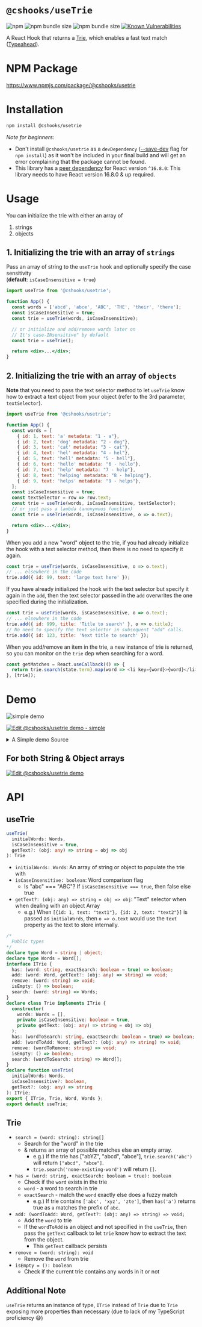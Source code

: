 # `@cshooks/useTrie`

![npm](https://img.shields.io/npm/v/@cshooks/usetrie.svg)
![npm bundle size](https://img.shields.io/bundlephobia/min/@cshooks/usetrie.svg)
![npm bundle size](https://img.shields.io/bundlephobia/minzip/@cshooks/usetrie.svg)
[![Known Vulnerabilities](https://snyk.io/test/github/cshooks/hooks/badge.svg?targetFile=packages%2FuseTrie%2Fpackage.json)](https://snyk.io/test/github/cshooks/hooks?targetFile=packages%2FuseTrie%2Fpackage.json)

A React Hook that returns a [Trie](https://en.wikipedia.org/wiki/Trie), which enables a fast text match ([Typeahead](https://en.wikipedia.org/wiki/Typeahead)).

# NPM Package

https://www.npmjs.com/package/@cshooks/usetrie

# Installation

```bash
npm install @cshooks/usetrie
```

_Note for beginners_:

- Don't install `@cshooks/usetrie` as a `devDependency` ([--save-dev](https://docs.npmjs.com/cli/install) flag for `npm install`) as it won't be included in your final build and will get an error complaining that the package cannot be found.
- This library has a [peer dependency](https://nodejs.org/en/blog/npm/peer-dependencies/) for React version `^16.8.0`: This library needs to have React version 16.8.0 & up required.

# Usage

You can initialize the trie with either an array of

1. strings
1. objects

## 1. Initializing the trie with an array of `strings`

Pass an array of string to the `useTrie` hook and optionally specify the case sensitivity  
(**default**: `isCaseInsensitive = true`)

```jsx
import useTrie from '@cshooks/usetrie';

function App() {
  const words = ['abcd', 'abce', 'ABC', 'THE', 'their', 'there'];
  const isCaseInsensitive = true;
  const trie = useTrie(words, isCaseInsensitive);

  // or initialize and add/remove words later on
  // It's case-INsensitive" by default
  const trie = useTrie();

  return <div>...</div>;
}
```

## 2. Initializing the trie with an array of `objects`

**Note** that you need to pass the text selector method to let `useTrie` know how to extract a text object from your object (refer to the 3rd parameter, `textSelector`).

```jsx
import useTrie from '@cshooks/usetrie';

function App() {
  const words = [
    { id: 1, text: 'a' metadata: "1 - a"},
    { id: 2, text: 'dog' metadata: "2 - dog"},
    { id: 3, text: 'cat' metadata: "3 - cat"},
    { id: 4, text: 'hel' metadata: "4 - hel"},
    { id: 5, text: 'hell' metadata: "5 - hell"},
    { id: 6, text: 'hello' metadata: "6 - hello"},
    { id: 7, text: 'help' metadata: "7 - help"},
    { id: 8, text: 'helping' metadata: "8 - helping"},
    { id: 9, text: 'helps' metadata: "9 - helps"},
  ];
  const isCaseInsensitive = true;
  const textSelector = row => row.text;
  const trie = useTrie(words, isCaseInsensitive, textSelector);
  // or just pass a lambda (anonymous function)
  const trie = useTrie(words, isCaseInsensitive, o => o.text);

  return <div>...</div>;
}
```

When you add a new "word" object to the trie, if you had already initialize the hook with a text selector method, then there is no need to specify it again.

```js
const trie = useTrie(words, isCaseInsensitive, o => o.text);
// ... elsewhere in the code
trie.add({ id: 99, text: 'large text here' });
```

If you have already initialized the hook with the text selector but specify it again in the `add`, then the text selector passed in the `add` overwrites the one specified during the initialization.

```js
const trie = useTrie(words, isCaseInsensitive, o => o.text);
// ... elsewhere in the code
trie.add({ id: 999, title: 'Title to search' }, o => o.title);
// No need to specify the text selector in subsequent "add" calls.
trie.add({ id: 123, title: 'Next title to search' });
```

When you add/remove an item in the trie, a new instance of trie is returned,
so you can monitor on the `trie` dep when searching for a word.

```js
const getMatches = React.useCallback(() => {
  return trie.search(state.term).map(word => <li key={word}>{word}</li>);
}, [trie]);
```

# Demo

![simple demo](cshooks-simple-demo.gif)

[![Edit @cshooks/usetrie demo - simple](https://codesandbox.io/static/img/play-codesandbox.svg)](https://codesandbox.io/s/3jzy58wqq)

<details>
  <summary>A Simple demo Source</summary>

```ts
import * as React from 'react';
import { render } from 'react-dom';

import useTrie, { Trie } from '@cshooks/usetrie';
import styled, { createGlobalStyle } from 'styled-components';

import './styles.css';

const log = console.log;

const ContentContainer = styled.section`
  display: grid;
  grid: 1fr / 2fr 3fr;
  margin-top: 2rem;
`;

function reducer(state, action) {
  switch (action.type) {
    case 'SET_WORD':
      return { ...state, word: action.word };
    case 'ADD_WORD':
      // Mutating the trie returns a new instance
      state.trie.add(action.word);
      return { ...state, words: [...state.words, action.word] };
    case 'REMOVE_WORD':
      const removed = state.words.filter(word => word !== action.word);
      // Mutating the trie returns a new instance
      state.trie.remove(action.word);
      return { ...state, words: [...removed] };
    case 'SET_TERM':
      return { ...state, term: action.term };
    case 'SET_ISEXACT': {
      return { ...state, isExact: action.isExact };
    }
    default:
      return state;
  }
}

function App() {
  // prettier-ignore
  const initialWords = [
    "abcd", "abce", "ABC", "THE", "their",
    "there", "hel", "hell", "hello", "help",
    "helping", "helps"
  ];
  const isCaseInsensitive = false;
  const trie = useTrie(initialWords, isCaseInsensitive);

  const initialState = {
    words: initialWords,
    word: '',
    term: '',
    isExact: true,
    trie,
  };
  const [state, dispatch] = React.useReducer(reducer, initialState);

  const checkIfTermExists = e =>
    dispatch({ type: 'SET_TERM', term: e.target.value });

  const removeWord = React.useCallback(
    (word: string) => {
      log(`removing "${word}"`);
      trie.remove(word);
      dispatch({ type: 'REMOVE_WORD', word });
    },
    [trie]
  );

  const AvailableWords = React.useMemo(
    () =>
      state.words.map(word => {
        return (
          <li key={word}>
            <button key={word} onClick={() => removeWord(word)}>
              ❌
            </button>{' '}
            {word}
          </li>
        );
      }),
    [state.words]
  );

  const setWord = React.useCallback(
    e => dispatch({ type: 'SET_WORD', word: e.target.value }),
    [state.word]
  );

  const addWord = React.useCallback(
    e => {
      e.preventDefault();

      dispatch({ type: 'ADD_WORD', word: state.word });
    },
    [state.word]
  );

  const getMatches = React.useCallback(() => {
    return trie.search(state.term).map(word => <li key={word}>{word}</li>);
  }, [trie]);

  return (
    <React.Fragment>
      <header>
        <h1>Case Insensitive search</h1>
      </header>
      <section>
        <form onSubmit={addWord}>
          <input
            placeholder="Add a new word"
            onChange={setWord}
            value={state.word}
          />
          <button type="submit">Add</button>
        </form>
      </section>
      <ContentContainer>
        <section>
          <h2>Available for search</h2>
          <ol>{AvailableWords}</ol>
        </section>
        <section>
          <article>
            <div>
              <input
                placeholder="Search"
                type="text"
                value={state.term}
                onChange={checkIfTermExists}
              />
            </div>
            <label>
              Exact match?
              <input
                type="checkbox"
                checked={state.isExact}
                onChange={e =>
                  dispatch({ type: 'SET_ISEXACT', isExact: e.target.checked })
                }
              />
            </label>
          </article>
          <article>
            The term "{state.term}"{' '}
            {trie.has(state.term, state.isExact) ? 'exists' : 'does not exist!'}
          </article>
          <article>
            <h2>Possible Matches</h2>
            <ol>{getMatches()}</ol>
          </article>{' '}
        </section>
      </ContentContainer>
    </React.Fragment>
  );
}

const GlobalStyle = createGlobalStyle({
  boxSizing: 'border-box',
});

const rootElement = document.getElementById('root');
render(
  <React.Fragment>
    <GlobalStyle />
    <App />
  </React.Fragment>,
  rootElement
);
```

</details>

## For both String & Object arrays

[![Edit @cshooks/usetrie demo](https://codesandbox.io/static/img/play-codesandbox.svg)](https://codesandbox.io/s/zz2mxlxzp)

# API

## useTrie

```ts
useTrie(
  initialWords: Words,
  isCaseInsensitive = true,
  getText?: (obj: any) => string = obj => obj
): Trie
```

- `initialWords: Words`: An array of string or object to populate the trie with
- `isCaseInsensitive: boolean`: Word comparison flag
  - Is "abc" === "ABC"? If `isCaseInsensitive === true`, then false else true
- `getText?: (obj: any) => string = obj => obj`: "Text" selector when when dealing with an object Array
  - e.g.) When `[{id: 1, text: "text1"}, {id: 2, text: "text2"}]` is passed as `initialWords`, then `o => o.text` would use the `text` property as the text to store internally.

```ts
/*
  Public types
*/
declare type Word = string | object;
declare type Words = Word[];
interface ITrie {
  has: (word: string, exactSearch: boolean = true) => boolean;
  add: (word: Word, getText?: (obj: any) => string) => void;
  remove: (word: string) => void;
  isEmpty: () => boolean;
  search: (word: string) => Words;
}
declare class Trie implements ITrie {
  constructor(
    words: Words = [],
    private isCaseInsensitive: boolean = true,
    private getText: (obj: any) => string = obj => obj
  );
  has: (wordToSearch: string, exactSearch: boolean = true) => boolean;
  add: (wordToAdd: Word, getText?: (obj: any) => string) => void;
  remove: (wordToRemove: string) => void;
  isEmpty: () => boolean;
  search: (wordToSearch: string) => Word[];
}
declare function useTrie(
  initialWords: Words,
  isCaseInsensitive?: boolean,
  getText?: (obj: any) => string
): ITrie;
export { ITrie, Trie, Word, Words };
export default useTrie;
```

## Trie

- `search = (word: string): string[]`
  - Search for the "word" in the trie
  - & returns an array of possible matches else an empty array.
    - e.g.) If the trie has ["abYZ", "abcd", "abce"], `trie.search('abc')` will return `["abcd", "abce"]`.
    - `trie.search('none-existing-word')` will return `[]`.
- `has = (word: string, exactSearch: boolean = true): boolean`
  - Check if the `word` exists in the trie
  - `word` - a word to search in trie
  - `exactSearch` - match the `word` exactly else does a fuzzy match
    - e.g.) If trie contains `['abc', 'xyz', 'zte']`, then `has('a')` returns true as `a` matches the prefix of `abc`.
- `add: (wordToAdd: Word, getText?: (obj: any) => string) => void;`
  - Add the `word` to trie
  - If the `wordToAdd` is an object and not specified in the `useTrie`, then pass the `getText` callback to let `trie` know how to extract the text from the object.
    - This `getText` callback persists
- `remove = (word: string): void`
  - Remove the `word` from trie
- `isEmpty = (): boolean`
  - Check if the current trie contains any words in it or not

## Additional Note

`useTrie` returns an instance of type, `ITrie` instead of `Trie` due to `Trie` exposing more properties than necessary (due to lack of my TypeScript proficiency 😅)
